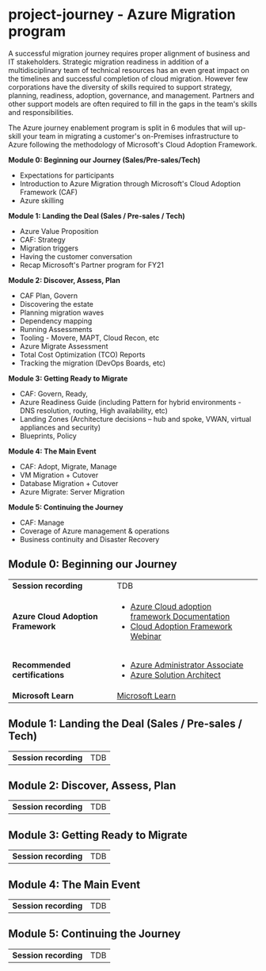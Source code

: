 # project-journey - Azure Migration program

A successful migration journey requires proper alignment of business and IT stakeholders. Strategic migration readiness in addition of a multidisciplinary team of technical resources has an even great impact on the timelines and successful completion of cloud migration. However few corporations have the diversity of skills required to support strategy, planning, readiness, adoption, governance, and management. Partners and other support models are often required to fill in the gaps in the team's skills and responsibilities.
 
The Azure journey enablement program is split in 6 modules that will up-skill your team in migrating a customer's on-Premises infrastructure to Azure following the methodology of Microsoft's Cloud Adoption Framework.


**Module 0: Beginning our Journey (Sales/Pre-sales/Tech)**

* Expectations for participants 
* Introduction to Azure Migration through Microsoft's Cloud Adoption Framework (CAF)
* Azure skilling

**Module 1: Landing the Deal (Sales / Pre-sales / Tech)**

* Azure Value Proposition 
* CAF: Strategy 
* Migration triggers 
* Having the customer conversation 
* Recap Microsoft's Partner program for FY21
 
**Module 2: Discover, Assess, Plan**

* CAF Plan, Govern 
* Discovering the estate 
* Planning migration waves 
* Dependency mapping 
* Running Assessments 
* Tooling - Movere, MAPT, Cloud Recon, etc 
* Azure Migrate Assessment 
* Total Cost Optimization (TCO) Reports 
* Tracking the migration (DevOps Boards, etc) 
 
**Module 3: Getting Ready to Migrate**

* CAF: Govern, Ready, 
* Azure Readiness Guide (including Pattern for hybrid environments - DNS resolution, routing, High availability, etc) 
* Landing Zones (Architecture decisions – hub and spoke, VWAN, virtual appliances and security) 
* Blueprints, Policy
 
**Module 4: The Main Event**

* CAF: Adopt, Migrate, Manage 
* VM Migration + Cutover 
* Database Migration + Cutover 
* Azure Migrate: Server Migration
 
**Module 5: Continuing the Journey**

* CAF: Manage 
* Coverage of Azure management & operations 
* Business continuity and Disaster Recovery

## Module 0: Beginning our Journey

|                       |                                                                                  |
| --------------------- | -------------------------------------------------------------------------------- |
| **Session recording**   |  TDB                   |
| **Azure Cloud Adoption Framework** | <ul><li>[ Azure Cloud adoption framework Documentation ](https://docs.microsoft.com/en-us/azure/cloud-adoption-framework/)</li><li>[ Cloud Adoption Framework Webinar](https://info.microsoft.com/AP-AzureApp-WBNR-FY21-08Aug-04-CloudAdoptionFrameworkVirtualWorkshop-SRDEM33634_LP01Registration-ForminBody.html)</li></ul>      |
| **Recommended certifications** | <ul><li>[Azure Administrator Associate](https://docs.microsoft.com/en-us/learn/certifications/azure-administrator)</li><li>[Azure Solution Architect](https://docs.microsoft.com/en-us/learn/certifications/azure-solutions-architect)</li></ul>
| **Microsoft Learn** | [Microsoft Learn](http://learn.microsoft.com/)

## Module 1: Landing the Deal (Sales / Pre-sales / Tech)

|                       |                                                                                  |
| --------------------- | -------------------------------------------------------------------------------- |
| **Session recording**   |  TDB                   |

## Module 2: Discover, Assess, Plan

|                       |                                                                                  |
| --------------------- | -------------------------------------------------------------------------------- |
| **Session recording**   |  TDB                   |

## Module 3: Getting Ready to Migrate

|                       |                                                                                  |
| --------------------- | -------------------------------------------------------------------------------- |
| **Session recording**   |  TDB                   |

## Module 4: The Main Event

|                       |                                                                                  |
| --------------------- | -------------------------------------------------------------------------------- |
| **Session recording**   |  TDB                   |

## Module 5: Continuing the Journey

|                       |                                                                                  |
| --------------------- | -------------------------------------------------------------------------------- |
| **Session recording**   |  TDB                   |

